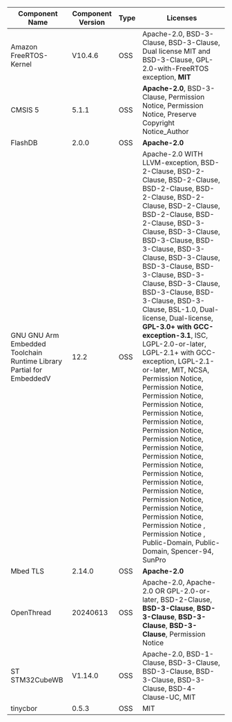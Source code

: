 | Component Name | Component Version | Type | Licenses |
|---------------|------------------|------|----------|
| Amazon FreeRTOS-Kernel | V10.4.6 | OSS | Apache-2.0, BSD-3-Clause, BSD-3-Clause, Dual license MIT and BSD-3-Clause, GPL-2.0-with-FreeRTOS exception, **MIT** |
| CMSIS 5 | 5.1.1 | OSS | **Apache-2.0**, BSD-3-Clause, Permission Notice, Permission Notice, Preserve Copyright Notice_Author |
| FlashDB | 2.0.0 | OSS | **Apache-2.0** |
| GNU GNU Arm Embedded Toolchain Runtime Library   Partial for EmbeddedV | 12.2 | OSS | Apache-2.0 WITH LLVM-exception, BSD-2-Clause, BSD-2-Clause, BSD-2-Clause, BSD-2-Clause, BSD-2-Clause, BSD-2-Clause, BSD-2-Clause, BSD-2-Clause, BSD-2-Clause, BSD-3-Clause, BSD-3-Clause, BSD-3-Clause, BSD-3-Clause, BSD-3-Clause, BSD-3-Clause, BSD-3-Clause, BSD-3-Clause, BSD-3-Clause, BSD-3-Clause, BSD-3-Clause, BSD-3-Clause, BSD-3-Clause, BSL-1.0, Dual-license, Dual-license, **GPL-3.0+ with GCC-exception-3.1**, ISC, LGPL-2.0-or-later, LGPL-2.1+ with GCC-exception, LGPL-2.1-or-later, MIT, NCSA, Permission Notice, Permission Notice, Permission Notice, Permission Notice, Permission Notice, Permission Notice, Permission Notice, Permission Notice, Permission Notice, Permission Notice, Permission Notice, Permission Notice, Permission Notice, Permission Notice, Permission Notice, Permission Notice, Permission Notice, Permission Notice , Permission Notice , Public-Domain, Public-Domain, Spencer-94, SunPro |
| Mbed TLS | 2.14.0 | OSS | **Apache-2.0** |
| OpenThread | 20240613 | OSS | Apache-2.0, Apache-2.0 OR GPL-2.0-or-later, BSD-2-Clause, **BSD-3-Clause**, **BSD-3-Clause**, **BSD-3-Clause**, **BSD-3-Clause**, Permission Notice |
| ST STM32CubeWB | V1.14.0 | OSS | Apache-2.0, BSD-1-Clause, BSD-3-Clause, BSD-3-Clause, BSD-3-Clause, BSD-3-Clause, BSD-4-Clause-UC, MIT |
| tinycbor | 0.5.3 | OSS | MIT |


